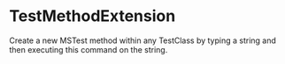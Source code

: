 # TestMethodExtension
Create a new MSTest method within any TestClass by typing a string and then executing this command on the string.
